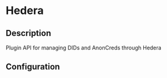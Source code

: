 # Hedera

## Description

Plugin API for managing DIDs and AnonCreds through Hedera

## Configuration
